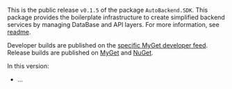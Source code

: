 This is the public release `v0.1.5` of the package `AutoBackend.SDK`. This package provides the boilerplate infrastructure to create simplified backend services by managing DataBase and API layers. For more information, see [readme](https://github.com/vorobalek/autobackend/blob/main/README.md).

Developer builds are published on the [specific MyGet developer feed](https://www.myget.org/feed/autobackend-dev/package/nuget/AutoBackend.SDK). Release builds are published on [MyGet](https://www.myget.org/feed/autobackend/package/nuget/AutoBackend.SDK) and [NuGet](https://www.nuget.org/packages/AutoBackend.SDK).

In this version:

- ...